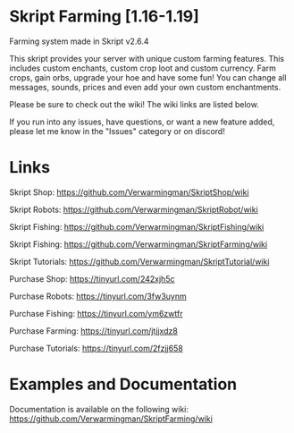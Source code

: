 # Skript Farming [1.16-1.19]
Farming system made in Skript v2.6.4

This skript provides your server with unique custom farming features. This includes custom enchants, custom crop loot and custom currency. Farm crops, gain orbs, upgrade your hoe and have some fun! You can change all messages, sounds, prices and even add your own custom enchantments. 

Please be sure to check out the wiki! The wiki links are listed below.

If you run into any issues, have questions, or want a new feature added, please let me know in the "Issues" category or on discord!

# Links
Skript Shop: https://github.com/Verwarmingman/SkriptShop/wiki

Skript Robots: https://github.com/Verwarmingman/SkriptRobot/wiki

Skript Fishing: https://github.com/Verwarmingman/SkriptFishing/wiki

Skript Fishing: https://github.com/Verwarmingman/SkriptFarming/wiki

Skript Tutorials: https://github.com/Verwarmingman/SkriptTutorial/wiki




Purchase Shop: https://tinyurl.com/242xjh5c

Purchase Robots: https://tinyurl.com/3fw3uynm

Purchase Fishing: https://tinyurl.com/ym6zwtfr

Purchase Farming: https://tinyurl.com/jtjjxdz8

Purchase Tutorials: https://tinyurl.com/2fzjj658


# Examples and Documentation
Documentation is available on the following wiki: https://github.com/Verwarmingman/SkriptFarming/wiki
